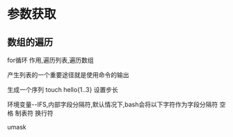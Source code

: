 

# 参数获取




## 数组的遍历



for循环
作用,遍历列表,遍历数组


产生列表的一个重要途径就是使用命令的输出


生成一个序列
touch hello{1..3}
设置步长



环境变量--IFS,内部字段分隔符,默认情况下,bash会将以下字符作为字段分隔符
空格
制表符
换行符





umask





